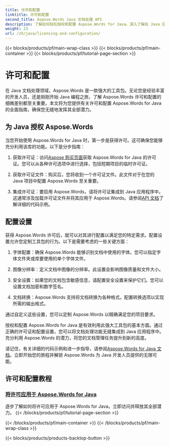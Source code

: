 ```yaml
---
title: 许可和配置
linktitle: 许可和配置
second_title: Aspose.Words Java 文档处理 API
description: 了解如何轻松授权和配置 Aspose.Words for Java。深入了解在 Java 应用程序中设置此强大文档处理工具包的复杂性。
weight: 23
url: /zh/java/licensing-and-configuration/
---
```


{{< blocks/products/pf/main-wrap-class >}}
{{< blocks/products/pf/main-container >}}
{{< blocks/products/pf/tutorial-page-section >}}

# 许可和配置

在 Java 文档处理领域，Aspose.Words 是一款强大的工具包。无论您是经验丰富的开发人员，还是刚刚开始 Java 编程之旅，了解 Aspose.Words 许可和配置的细微差别都至关重要。本文将为您提供有关许可和配置 Aspose.Words for Java 的全面指南，确保您无缝地发挥其全部潜力。

## 为 Java 授权 Aspose.Words

当您开始使用 Aspose.Words for Java 时，第一步是获得许可。这可确保您能够充分利用该库的功能。以下是分步指南：

1. 获取许可证：访问[Aspose 购买页面](https://purchase.aspose.com/buy)获取 Aspose.Words for Java 的许可证。您可以从各种许可选项中进行选择，包括短期项目的临时许可证。

2. 获取许可证文件：购买后，您将收到一个许可证文件。此文件对于在您的 Java 项目中配置 Aspose.Words 至关重要。

3. 集成许可证：要启用 Aspose.Words，请将许可证集成到 Java 应用程序中。这通常涉及加载许可证文件并将其应用于 Aspose.Words。请参阅[API 文档](https://reference.aspose.com/words/java/)了解详细的代码示例。

## 配置设置

获得 Aspose.Words 许可后，就可以对其进行配置以满足您的特定需求。配置设置允许您定制工具包的行为。以下是需要考虑的一些关键方面：

1. 字体配置：确保 Aspose.Words 能够识别文档中使用的字体。您可以指定字体文件夹或库要使用的单个字体文件。

2. 图像分辨率：定义文档中图像的分辨率。此设置会影响图像质量和文件大小。

3. 安全设置：如果您的文档包含敏感信息，请配置安全设置来保护它们。您可以设置文档加密和数字签名。

4. 文档转换：Aspose.Words 支持将文档转换为各种格式。配置转换选项以实现所需的输出格式。

通过自定义这些设置，您可以定制 Aspose.Words 以精确满足您的项目要求。

授权和配置 Aspose.Words for Java 是有效利用此强大工具包的基本方面。通过正确的许可证和配置设置，您可以将文档处理功能无缝集成到 Java 应用程序中。充分利用 Aspose.Words 的潜力，将您的文档管理任务提升到新的高度。

请记住，有关详细的代码示例和进一步指导，请参阅[Aspose.Words for Java 文档](https://reference.aspose.com/words/java/)。立即开始您的旅程并解锁 Aspose.Words 为 Java 开发人员提供的无限可能。

## 许可和配置教程
### [将许可应用于 Aspose.Words for Java](./applying-licensing/)
逐步了解如何将许可应用于 Aspose.Words for Java。立即访问并释放其全部潜力。
{{< /blocks/products/pf/tutorial-page-section >}}

{{< /blocks/products/pf/main-container >}}
{{< /blocks/products/pf/main-wrap-class >}}

{{< blocks/products/products-backtop-button >}}
